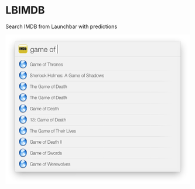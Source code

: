 LBIMDB
======

Search IMDB from Launchbar with predictions

![Example Image](https://raw.githubusercontent.com/Nosrac/LBIMDB/master/example.png)
